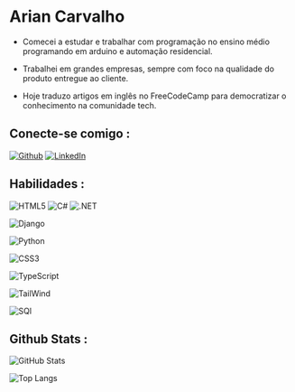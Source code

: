 # Arian Carvalho

- Comecei a estudar e trabalhar com programação no ensino médio programando em arduino e automação residencial.

- Trabalhei em grandes empresas, sempre com foco na qualidade do produto entregue ao cliente.

- Hoje traduzo artigos em inglês no FreeCodeCamp para democratizar o conhecimento na comunidade tech.

## Conecte-se comigo : 
[![Github](https://img.shields.io/badge/github-000?style=for-the-badge&logo=github&logoColor=0E76A8)](https://github.com/ArianVCarvalho)
[![LinkedIn](https://img.shields.io/badge/LinkedIn-000?style=for-the-badge&logo=linkedin&logoColor=0E76A8)](https://www.linkedin.com/in/ariancarvalho/)


## Habilidades : 
![HTML5](https://img.shields.io/badge/HTML5-000?style=for-the-badge&logo=html5) ![C#](https://img.shields.io/badge/C%23-000?style=for-the-badge&logo=c-sharp&logoColor=823085) ![.NET](https://img.shields.io/badge/.net-black?style=for-the-badge&logo=dotnet)

![Django](https://img.shields.io/badge/Django-000?style=for-the-badge&logo=django&logoColor=00FF00)

![Python](https://img.shields.io/badge/Python-000?style=for-the-badge&logo=python)

![CSS3](https://img.shields.io/badge/CSS3-000?style=for-the-badge&logo=css3&logoColor=264CE4)

![TypeScript](https://img.shields.io/badge/TypeScript-000?style=for-the-badge&logo=typescript)

![TailWind](https://img.shields.io/badge/TailWind-000?style=for-the-badge&logo=TailWindcss)

![SQl](https://img.shields.io/badge/Mysql-000?style=for-the-badge&logo=mysql&logoColor=823085)




## Github Stats : 

![GitHub Stats](https://github-readme-stats.vercel.app/api?username=ArianVCarvalho&theme=transparent&bg_color=000&border_color=30A3DC&show_icons=true&icon_color=30A3DC&title_color=E94D5F&text_color=FFF)

![Top Langs](https://github-readme-stats-git-masterrstaa-rickstaa.vercel.app/api/top-langs/?username=ArianVCarvalho&layout=compact&bg_color=000&border_color=30A3DC&title_color=E94D5F&text_color=FFF)
